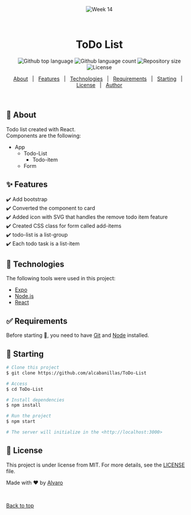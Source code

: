<div align="center" id="top"> 
  <img src="./.github/app.gif" alt="Week 14" />

  &#xa0;

  <!-- <a href="https://week14.netlify.app">Demo</a> -->
</div>

<h1 align="center">ToDo List</h1>

<p align="center">
  <img alt="Github top language" src="https://img.shields.io/github/languages/top/alcabanillas/ToDo-List?color=56BEB8">

  <img alt="Github language count" src="https://img.shields.io/github/languages/count/alcabanillas/ToDo-List?color=56BEB8">

  <img alt="Repository size" src="https://img.shields.io/github/repo-size/alcabanillas/ToDo-List?color=56BEB8">

  <img alt="License" src="https://img.shields.io/github/license/alcabanillas/ToDo-List?color=56BEB8">

  <!-- <img alt="Github issues" src="https://img.shields.io/github/issues/alcabanillas/ToDo-List?color=56BEB8" /> -->

  <!-- <img alt="Github forks" src="https://img.shields.io/github/forks/alcabanillas/ToDo-List?color=56BEB8" /> -->

  <!-- <img alt="Github stars" src="https://img.shields.io/github/stars/alcabanillas/ToDo-List?color=56BEB8" /> -->
</p>

<!-- Status -->

<!-- <h4 align="center"> 
	🚧  Week 14 🚀 Under construction...  🚧
</h4> 

<hr> -->

<p align="center">
  <a href="#dart-about">About</a> &#xa0; | &#xa0; 
  <a href="#sparkles-features">Features</a> &#xa0; | &#xa0;
  <a href="#rocket-technologies">Technologies</a> &#xa0; | &#xa0;
  <a href="#white_check_mark-requirements">Requirements</a> &#xa0; | &#xa0;
  <a href="#checkered_flag-starting">Starting</a> &#xa0; | &#xa0;
  <a href="#memo-license">License</a> &#xa0; | &#xa0;
  <a href="https://github.com/alcabanillas" target="_blank">Author</a>
</p>

<br>

## :dart: About ##

Todo list created with React. \
Components are the following:
- App
  - Todo-List
  	- Todo-item
  - Form

## :sparkles: Features ##

:heavy_check_mark: Add bootstrap\
:heavy_check_mark: Converted the component to card \
:heavy_check_mark: Added icon with SVG that handles the remove todo item feature\
:heavy_check_mark: Created CSS class for form called add-items \
:heavy_check_mark: todo-list is a list-group \
:heavy_check_mark: Each todo task is a list-item


## :rocket: Technologies ##

The following tools were used in this project:

- [Expo](https://expo.io/)
- [Node.js](https://nodejs.org/en/)
- [React](https://pt-br.reactjs.org/)

## :white_check_mark: Requirements ##

Before starting :checkered_flag:, you need to have [Git](https://git-scm.com) and [Node](https://nodejs.org/en/) installed.

## :checkered_flag: Starting ##

```bash
# Clone this project
$ git clone https://github.com/alcabanillas/ToDo-List

# Access
$ cd ToDo-List

# Install dependencies
$ npm install

# Run the project
$ npm start

# The server will initialize in the <http://localhost:3000>
```

## :memo: License ##

This project is under license from MIT. For more details, see the [LICENSE](LICENSE.md) file.


Made with :heart: by <a href="https://github.com/alcabanillas" target="_blank">Alvaro</a>

&#xa0;

<a href="#top">Back to top</a>
